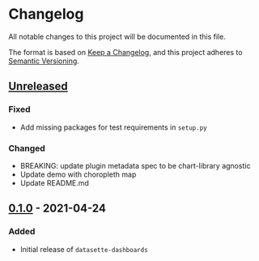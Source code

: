 # Changelog
All notable changes to this project will be documented in this file.

The format is based on [Keep a Changelog](https://keepachangelog.com/en/1.0.0/),
and this project adheres to [Semantic Versioning](https://semver.org/spec/v2.0.0.html).

## [Unreleased]
### Fixed
- Add missing packages for test requirements in `setup.py`

### Changed
- BREAKING: update plugin metadata spec to be chart-library agnostic
- Update demo with choropleth map
- Update README.md

## [0.1.0] - 2021-04-24
### Added
- Initial release of `datasette-dashboards`

[Unreleased]: https://github.com/rclement/mailer/compare/0.1.0...HEAD
[0.1.0]: https://github.com/rclement/mailer/releases/tag/0.1.0
